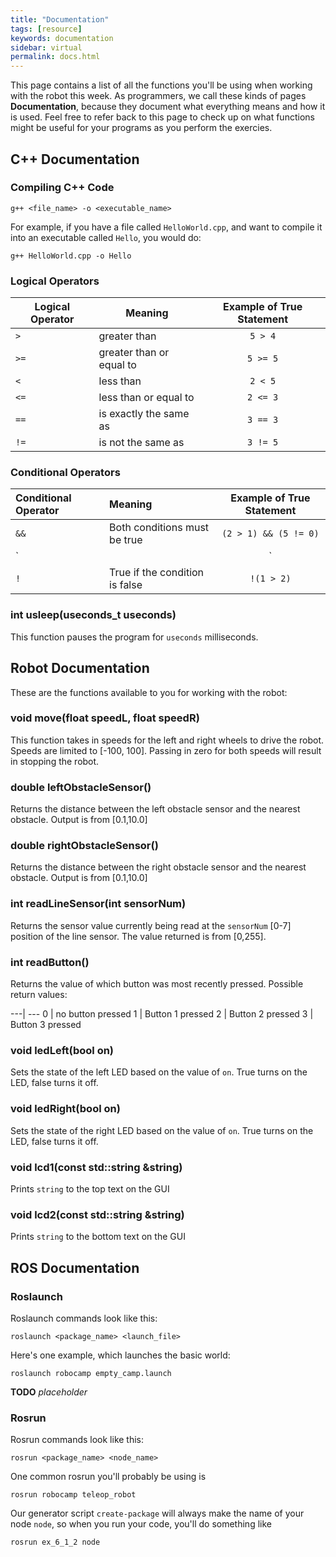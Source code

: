 ```yaml
---
title: "Documentation"
tags: [resource]
keywords: documentation
sidebar: virtual
permalink: docs.html
---
```


This page contains a list of all the functions you'll be using when working with the robot this week. As programmers, we call these kinds of pages **Documentation**, because they document what everything means and how it is used. Feel free to refer back to this page to check up on what functions might be useful for your programs as you perform the exercies.


## C++ Documentation

### Compiling C++ Code

```
g++ <file_name> -o <executable_name>
```

For example, if you have a file called `HelloWorld.cpp`, and want to compile it into an executable called `Hello`, you would do:

```
g++ HelloWorld.cpp -o Hello
```

### Logical Operators

| Logical Operator | Meaning             | Example of True Statement |
|---|---|:---:|
|`>`   | greater than                 | `5 > 4`                 |
|`>=`   | greater than or equal to     | `5 >= 5`                |
|`<`   | less than	                   | `2 < 5`                 |
|`<=`   | less than or equal to        | `2 <= 3`                |
|`==`   | is exactly the same as       | `3 == 3`                |
|`!=`   | is not the same as           | `3 != 5`                |

### Conditional Operators

| Conditional Operator | Meaning | Example of True Statement |
| :--- | :--- | :---: |
| `&&` | Both conditions must be true | `(2 > 1) && (5 != 0)` |
| `||` | Either condition must be true | `(1 > 2) || (5 != 0)` |
| `!` | True if the condition is false | `!(1 > 2)` |


### int usleep(useconds_t useconds)

This function pauses the program for `useconds` milliseconds. 


## Robot Documentation
These are the functions available to you for working with the robot:

### void move(float speedL, float speedR)

This function takes in speeds for the left and right wheels to drive the robot. Speeds are limited to [-100, 100]. Passing in zero for both speeds will result in stopping the robot.

### double leftObstacleSensor()

Returns the distance between the left obstacle sensor and the nearest obstacle. Output is from [0.1,10.0]

### double rightObstacleSensor()

Returns the distance between the right obstacle sensor and the nearest obstacle. Output is from [0.1,10.0]

### int readLineSensor(int sensorNum)

Returns the sensor value currently being read at the `sensorNum` [0-7] position of the line sensor. The value returned is from [0,255].

### int readButton()

Returns the value of which button was most recently pressed.
Possible return values:

---| ---
0 | no button pressed
1 | Button 1 pressed
2 | Button 2 pressed
3 | Button 3 pressed

### void ledLeft(bool on)

Sets the state of the left LED based on the value of `on`. True turns on the LED, false turns it off.

### void ledRight(bool on)

Sets the state of the right LED based on the value of `on`. True turns on the LED, false turns it off.

### void lcd1(const std::string &string)

Prints `string` to the top text on the GUI

### void lcd2(const std::string &string)

Prints `string` to the bottom text on the GUI

## ROS Documentation

### Roslaunch

Roslaunch commands look like this:

```
roslaunch <package_name> <launch_file>
```

Here's one example, which launches the basic world:

```
roslaunch robocamp empty_camp.launch
```
**TODO** *placeholder*

### Rosrun

Rosrun commands look like this:

```
rosrun <package_name> <node_name>
```

One common rosrun you'll probably be using is

```
rosrun robocamp teleop_robot
```

Our generator script `create-package` will always make the name of your node `node`, so when you run your code, you'll do something like

```
rosrun ex_6_1_2 node
```


